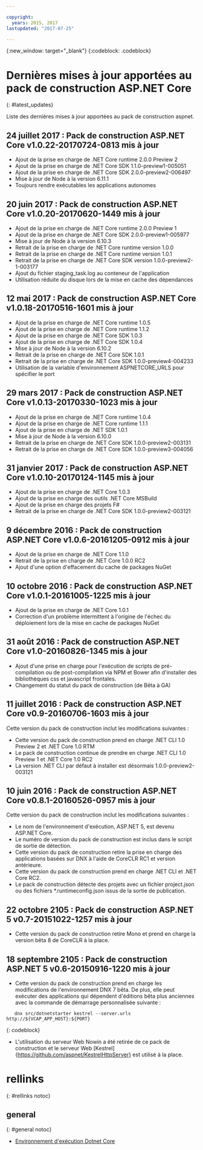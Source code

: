 ```yaml
---

copyright:
  years: 2015, 2017
lastupdated: "2017-07-25"

---
```


{:new_window: target="_blank"}
{:codeblock: .codeblock}

# Dernières mises à jour apportées au pack de construction ASP.NET Core
{: #latest_updates}


Liste des dernières mises à jour apportées au pack de construction aspnet.

## 24 juillet 2017 : Pack de construction ASP.NET Core v1.0.22-20170724-0813 mis à jour

* Ajout de la prise en charge de .NET Core runtime 2.0.0 Preview 2
* Ajout de la prise en charge de .NET Core SDK 1.1.0-preview1-005051
* Ajout de la prise en charge de .NET Core SDK 2.0.0-preview2-006497
* Mise à jour de Node à la version 6.11.1
* Toujours rendre exécutables les applications autonomes

## 20 juin 2017 : Pack de construction ASP.NET Core v1.0.20-20170620-1449 mis à jour

* Ajout de la prise en charge de .NET Core runtime 2.0.0 Preview 1
* Ajout de la prise en charge de .NET Core SDK 2.0.0-preview1-005977
* Mise à jour de Node à la version 6.10.3
* Retrait de la prise en charge de .NET Core runtime version 1.0.0
* Retrait de la prise en charge de .NET Core runtime version 1.0.1
* Retrait de la prise en charge de .NET Core SDK version 1.0.0-preview2-1-003177
* Ajout du fichier staging_task.log au conteneur de l'application
* Utilisation réduite du disque lors de la mise en cache des dépendances

## 12 mai 2017 : Pack de construction ASP.NET Core v1.0.18-20170516-1601 mis à jour

* Ajout de la prise en charge de .NET Core runtime 1.0.5
* Ajout de la prise en charge de .NET Core runtime 1.1.2
* Ajout de la prise en charge de .NET Core SDK 1.0.3
* Ajout de la prise en charge de .NET Core SDK 1.0.4
* Mise à jour de Node à la version 6.10.2
* Retrait de la prise en charge de .NET Core SDK 1.0.1
* Retrait de la prise en charge de .NET Core SDK 1.0.0-preview4-004233
* Utilisation de la variable d'environnement ASPNETCORE_URLS pour spécifier le port

## 29 mars 2017 : Pack de construction ASP.NET Core v1.0.13-20170330-1023 mis à jour

* Ajout de la prise en charge de .NET Core runtime 1.0.4
* Ajout de la prise en charge de .NET Core runtime 1.1.1
* Ajout de la prise en charge de .NET SDK 1.0.1
* Mise à jour de Node à la version 6.10.0
* Retrait de la prise en charge de .NET Core SDK 1.0.0-preview2-003131
* Retrait de la prise en charge de .NET Core SDK 1.0.0-preview3-004056

## 31 janvier 2017 : Pack de construction ASP.NET Core v1.0.10-20170124-1145 mis à jour

* Ajout de la prise en charge de .NET Core 1.0.3
* Ajout de la prise en charge des outils .NET Core MSBuild
* Ajout de la prise en charge des projets F#
* Retrait de la prise en charge de .NET Core SDK 1.0.0-preview2-003121

## 9 décembre 2016 : Pack de construction ASP.NET Core v1.0.6-20161205-0912 mis à jour

* Ajout de la prise en charge de .NET Core 1.1.0
* Retrait de la prise en charge de .NET Core 1.0.0 RC2
* Ajout d'une option d'effacement du cache de packages NuGet

## 10 octobre 2016 : Pack de construction ASP.NET Core v1.0.1-20161005-1225 mis à jour

* Ajout de la prise en charge de .NET Core 1.0.1
* Correction d'un problème intermittent à l'origine de l'échec du déploiement lors de la mise en cache de packages NuGet

## 31 août 2016 : Pack de construction ASP.NET Core v1.0-20160826-1345 mis à jour

* Ajout d'une prise en charge pour l'exécution de scripts de pré-compilation ou de post-compilation via NPM et Bower afin d'installer des bibliothèques css et javascript frontales.
* Changement du statut du pack de construction (de Bêta à GA)

## 11 juillet 2016 : Pack de construction ASP.NET Core v0.9-20160706-1603 mis à jour

Cette version du pack de construction inclut les modifications suivantes :

* Cette version du pack de construction prend en charge .NET CLI 1.0 Preview 2 et .NET Core 1.0 RTM
* Le pack de construction continue de prendre en charge .NET CLI 1.0 Preview 1 et .NET Core 1.0 RC2
* La version .NET CLI par défaut à installer est désormais 1.0.0-preview2-003121

## 10 juin 2016 : Pack de construction ASP.NET Core v0.8.1-20160526-0957 mis à jour

Cette version du pack de construction inclut les modifications suivantes :

* Le nom de l'environnement d'exécution, ASP.NET 5, est devenu ASP.NET Core.
* Le numéro de version du pack de construction est inclus dans le script de sortie de détection.
* Cette version du pack de construction retire la prise en charge des applications basées sur DNX à l'aide de CoreCLR RC1 et version antérieure.
* Cette version du pack de construction prend en charge .NET CLI et .NET Core RC2.
* Le pack de construction détecte des projets avec un fichier project.json ou des fichiers *.runtimeconfig.json issus de la sortie de publication.

## 22 octobre 2105 : Pack de construction ASP.NET 5 v0.7-20151022-1257 mis à jour

* Cette version du pack de construction retire Mono et prend en charge la version bêta 8 de CoreCLR à la place.

## 18 septembre 2105 : Pack de construction ASP.NET 5 v0.6-20150916-1220 mis à jour

* Cette version du pack de construction prend en charge les modifications de l'environnement DNX 7 bêta. De plus, elle peut exécuter des applications
qui dépendent d'éditions bêta plus anciennes avec la commande de démarrage personnalisée suivante :

```
   dnx src/dotnetstarter kestrel --server.urls http://${VCAP_APP_HOST}:${PORT}
```
{: codeblock}

* L'utilisation du serveur Web Nowin a été retirée de ce pack de construction et le serveur Web [Kestrel]{https://github.com/aspnet/KestrelHttpServer} est utilisé à la place.

# rellinks
{: #rellinks notoc}
## general
{: #general notoc}
* [Environnement d'exécution Dotnet Core](index.html)

